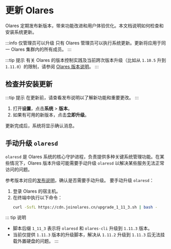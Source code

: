# 更新 Olares

Olares 定期发布新版本，带来功能改进和用户体验优化。本文档说明如何检查和安装系统更新。

:::info 仅管理员可以升级
只有 Olares 管理员可以执行系统更新。更新将应用于同一 Olares 集群内的所有成员。
:::

:::tip 提示
有关 Olares 的版本控制实践及当前跨次版本升级（比如从 `1.10.5` 升到 `1.11.0`）的限制，请参阅 [Olares 版本说明](../../developer/install/versioning.md)。
:::

## 检查并安装更新

:::tip 提示
在更新前，请查看发布说明以了解新功能和重要更改。
:::

1. 打开**设置**，点击**系统** > **版本**。
2. 如果有可用的新版本，点击**立即升级**。

更新完成后，系统将显示确认消息。

## 手动升级 `olaresd`

`olaresd` 是 Olares 系统的核心守护进程，负责提供多种关键系统管理功能。在某些情况下，Olares 版本升级可能需要手动升级 `olaresd` 以解决某些服务无法正常访问的问题。

参考版本对应的[发布说明](https://github.com/beclab/Olares/releases/)，确认是否需要手动升级。
要手动升级 `olaresd`：

1. 登录 Olares 的宿主机。
2. 在终端中执行以下命令：
   ```bash
   curl -SsfL https://cdn.joinolares.cn/upgrade_1_11_3.sh | bash -
   ```
::: tip 说明
- 脚本后缀 `1_11_3` 表示将 `olaresd` 和 `olares-cli` 升级到 `1.11.3` 版本。
- 当前仅提供 `1.11.3` 版本的升级脚本，解决从 `1.11.2` 升级到 `1.11.3` 后无法挂载外置硬盘的问题。
:::